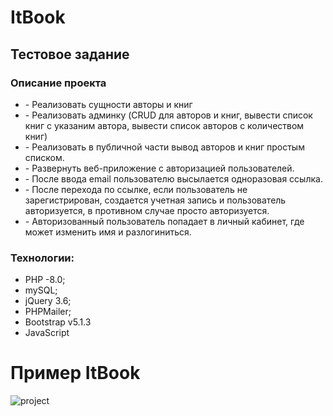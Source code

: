 # ItBook
<h2>Тестовое задание </h2> 
<h3>Описание проекта </h3>

<ul>
  <li>- Реализовать сущности авторы и книг</li>
<li>- Реализовать админку (CRUD для авторов и книг, вывести список книг с указаним автора, вывести список авторов с количеством книг)</li>
  <li>- Реализовать в публичной части вывод авторов и книг простым списком.</li>
<li>- Развернуть веб-приложение с авторизацией пользователей.</li>
  <li>- После ввода email пользователю высылается одноразовая ссылка.</li>
<li>- После перехода по ссылке, если пользователь не зарегистрирован, создается учетная запись и пользователь авторизуется, в противном случае просто авторизуется.</li>
<li>- Авторизованный пользователь попадает в личный кабинет, где может изменить имя и разлогиниться.</li>
  </ul>
  
<h3> Технологии:</h3>
<ul>
  <li>PHP -8.0;</li>
  <li>mySQL;</li>
  <li>jQuery 3.6;</li>
  <li>PHPMailer;</li>
  <li>Bootstrap v5.1.3</li>
  <li>JavaScript</li>
</ul>  


# Пример ItBook
![project](https://user-images.githubusercontent.com/74569011/172325959-afe67c11-9063-457f-8c8d-fa6bbaae477f.JPG)
